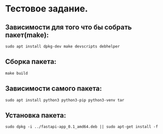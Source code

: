 # Тестовое задание.

## Зависимости для того что бы собрать пакет(make):

```
sudo apt install dpkg-dev make devscripts debhelper 
```
## Сборка пакета:

```
make build
```
## Зависимости самого пакета:

```
sudo apt install python3 python3-pip python3-venv tar
```
## Установка пакета:
```
sudo dpkg -i ../fastapi-app_0.1_amd64.deb || sudo apt-get install -f
```



